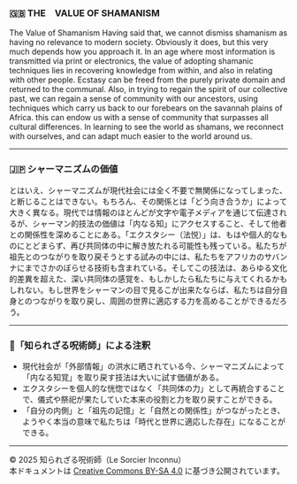 ### 🇬🇧 THE　VALUE OF SHAMANISM

The Value of Shamanism Having said that, we cannot dismiss shamanism as having no relevance to modern society. Obviously it does, but this very much depends how you approach it. In an age where most information is transmitted via print or electronics, the value of adopting shamanic techniques lies in recovering knowledge from within, and also in relating with other people. Ecstasy can be freed from the purely private domain and returned to the communal. Also, in trying to regain the spirit of our collective past, we can regain a sense of community with our ancestors, using techniques which carry us back to our forebears on the savannah plains of Africa. this can endow us with a sense of community that surpasses all cultural differences. In learning to see the world as shamans, we reconnect with ourselves, and can adapt much easier to the world around us.

---

### 🇯🇵 シャーマニズムの価値

とはいえ、シャーマニズムが現代社会には全く不要で無関係になってしまった、と断じることはできない。もちろん、その関係とは「どう向き合うか」によって大きく異なる。現代では情報のほとんどが文字や電子メディアを通じて伝達されるが、シャーマン的技法の価値は「内なる知」にアクセスすること、そして他者との関係性を深めることにある。「エクスタシー（法悦）」は、もはや個人的なものにとどまらず、再び共同体の中に解き放たれる可能性も残っている。私たちが祖先とのつながりを取り戻そうとする試みの中には、私たちをアフリカのサバンナにまでさかのぼらせる技術も含まれている。そしてこの技法は、あらゆる文化的差異を超えた、深い共同体の感覚を、もしかしたら私たちに与えてくれるかもしれない。もし世界をシャーマンの目で見るこが出来たならば、私たちは自分自身とのつながりを取り戻し、周囲の世界に適応する力を高めることができるだろう。

---

### 🐚「知られざる呪術師」による注釈

- 現代社会が「外部情報」の洪水に晒されている今、シャーマニズムによって「内なる知覚」を取り戻す技法は大いに試す価値がある。
- エクスタシーを個人的な恍惚ではなく「共同体の力」として再統合することで、儀式や祭祀が果たしていた本来の役割と力を取り戻すことができる。
- 「自分の内側」と「祖先の記憶」と「自然との関係性」がつながったとき、ようやく本当の意味で私たちは「時代と世界に適応した存在」になることができる。

---

© 2025 知られざる呪術師（Le Sorcier Inconnu）  
本ドキュメントは [Creative Commons BY-SA 4.0](https://creativecommons.org/licenses/by-sa/4.0/deed.ja) に基づき公開されています。
